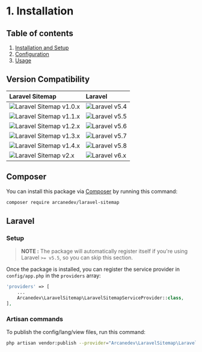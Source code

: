 # 1. Installation

## Table of contents

  1. [Installation and Setup](1-Installation-and-Setup.md)
  2. [Configuration](2-Configuration.md)
  3. [Usage](3-Usage.md)

## Version Compatibility

| Laravel Sitemap                                  | Laravel                      |
|:-------------------------------------------------|:-----------------------------|
| ![Laravel Sitemap v1.0.x][laravel_sitemap_1_0_x] | ![Laravel v5.4][laravel_5_4] |
| ![Laravel Sitemap v1.1.x][laravel_sitemap_1_1_x] | ![Laravel v5.5][laravel_5_5] |
| ![Laravel Sitemap v1.2.x][laravel_sitemap_1_2_x] | ![Laravel v5.6][laravel_5_6] |
| ![Laravel Sitemap v1.3.x][laravel_sitemap_1_3_x] | ![Laravel v5.7][laravel_5_7] |
| ![Laravel Sitemap v1.4.x][laravel_sitemap_1_4_x] | ![Laravel v5.8][laravel_5_8] |
| ![Laravel Sitemap v2.x][laravel_sitemap_2_x]     | ![Laravel v6.x][laravel_6_x] |

[laravel_5_4]:  https://img.shields.io/badge/v5.4-supported-brightgreen.svg?style=flat-square "Laravel v5.4"
[laravel_5_5]:  https://img.shields.io/badge/v5.5-supported-brightgreen.svg?style=flat-square "Laravel v5.5"
[laravel_5_6]:  https://img.shields.io/badge/v5.6-supported-brightgreen.svg?style=flat-square "Laravel v5.6"
[laravel_5_7]:  https://img.shields.io/badge/v5.7-supported-brightgreen.svg?style=flat-square "Laravel v5.7"
[laravel_5_8]:  https://img.shields.io/badge/v5.8-supported-brightgreen.svg?style=flat-square "Laravel v5.8"
[laravel_6_x]:  https://img.shields.io/badge/v6.x-supported-brightgreen.svg?style=flat-square "Laravel v6.0"

[laravel_sitemap_1_0_x]: https://img.shields.io/badge/version-1.0.x-blue.svg?style=flat-square "Laravel Sitemap v1.0.x"
[laravel_sitemap_1_1_x]: https://img.shields.io/badge/version-1.1.x-blue.svg?style=flat-square "Laravel Sitemap v1.1.x"
[laravel_sitemap_1_2_x]: https://img.shields.io/badge/version-1.2.x-blue.svg?style=flat-square "Laravel Sitemap v1.2.x"
[laravel_sitemap_1_3_x]: https://img.shields.io/badge/version-1.3.x-blue.svg?style=flat-square "Laravel Sitemap v1.3.x"
[laravel_sitemap_1_4_x]: https://img.shields.io/badge/version-1.4.x-blue.svg?style=flat-square "Laravel Sitemap v1.4.x"
[laravel_sitemap_2_x]:   https://img.shields.io/badge/version-2.x-blue.svg?style=flat-square "Laravel Sitemap v2.x"

## Composer

You can install this package via [Composer](http://getcomposer.org/) by running this command: 

```bash
composer require arcanedev/laravel-sitemap
```

## Laravel

### Setup

> **NOTE :** The package will automatically register itself if you're using Laravel `>= v5.5`, so you can skip this section.

Once the package is installed, you can register the service provider in `config/app.php` in the `providers` array:

```php
'providers' => [
    ...
    Arcanedev\LaravelSitemap\LaravelSitemapServiceProvider::class,
],
```

### Artisan commands

To publish the config/lang/view files, run this command:

```bash
php artisan vendor:publish --provider="Arcanedev\LaravelSitemap\LaravelSitemapServiceProvider"
```
